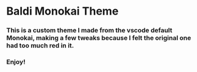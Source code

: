 # Baldi Monokai Theme

### This is a custom theme I made from the vscode default Monokai, making a few tweaks because I felt the original one had too much red in it.

### **Enjoy!**

